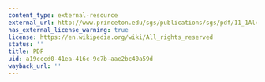 ```yaml
---
content_type: external-resource
external_url: http://www.princeton.edu/sgs/publications/sgs/pdf/11_1Alvarez.pdf
has_external_license_warning: true
license: https://en.wikipedia.org/wiki/All_rights_reserved
status: ''
title: PDF
uid: a19cccd0-41ea-416c-9c7b-aae2bc40a59d
wayback_url: ''
---
```

